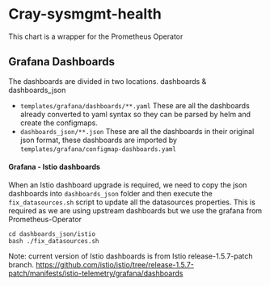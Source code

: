 # Cray-sysmgmt-health

This chart is a wrapper for the Prometheus Operator

## Grafana Dashboards

The dashboards are divided in two locations. dashboards & dashboards_json
* `templates/grafana/dashboards/**.yaml` These are all the dashboards already converted to yaml syntax so they can be parsed by helm and create the configmaps.
* `dashboards_json/**.json` These are all the dashboards in their original json format, these dashboards are imported by `templates/grafana/configmap-dashboards.yaml`


#### Grafana - Istio dashboards
When an Istio dashboard upgrade is required, we need to copy the json dashboards into `dashboards_json` folder and then execute the `fix_datasources.sh` script to update all the datasources properties. This is required as we are using upstream dashboards but we use the grafana from Prometheus-Operator

```
cd dashboards_json/istio
bash ./fix_datasources.sh
```

Note: current version of Istio dashboards is from Istio release-1.5.7-patch branch.
https://github.com/istio/istio/tree/release-1.5.7-patch/manifests/istio-telemetry/grafana/dashboards
